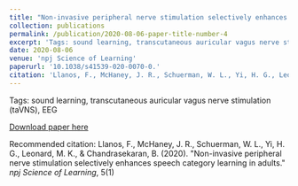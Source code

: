 ```yaml
---
title: "Non-invasive peripheral nerve stimulation selectively enhances speech category learning in adults."
collection: publications
permalink: /publication/2020-08-06-paper-title-number-4
excerpt: 'Tags: sound learning, transcutaneous auricular vagus nerve stimulation (taVNS), EEG'
date: 2020-08-06
venue: 'npj Science of Learning'
paperurl: '10.1038/s41539-020-0070-0.'
citation: 'Llanos, F., McHaney, J. R., Schuerman, W. L., Yi, H. G., Leonard, M. K., &amp; Chandrasekaran, B. (2020). &quot;Non-invasive peripheral nerve stimulation selectively enhances speech category learning in adults.&quot;  <i>npj Science of Learning</i>, 5(1)'
---
```

Tags: sound learning, transcutaneous auricular vagus nerve stimulation (taVNS), EEG

[Download paper here](10.1038/s41539-020-0070-0.)

Recommended citation: Llanos, F., McHaney, J. R., Schuerman, W. L., Yi, H. G., Leonard, M. K., & Chandrasekaran, B. (2020). "Non-invasive peripheral nerve stimulation selectively enhances speech category learning in adults."  <i>npj Science of Learning</i>, 5(1)